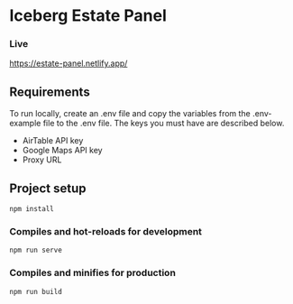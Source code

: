 # Iceberg Estate Panel

### Live
https://estate-panel.netlify.app/

## Requirements
To run locally, create an .env file and copy the variables 
from the .env-example file to the .env file.
The keys you must have are described below.
- AirTable API key
- Google Maps API key
- Proxy URL

## Project setup
```
npm install
```

### Compiles and hot-reloads for development
```
npm run serve
```

### Compiles and minifies for production
```
npm run build
```
